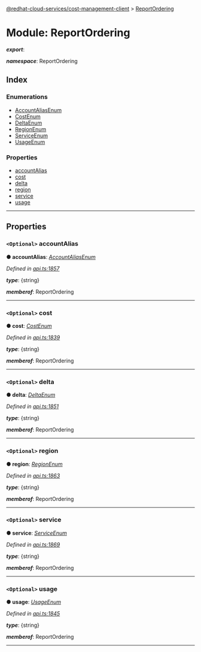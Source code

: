 [@redhat-cloud-services/cost-management-client](../README.md) > [ReportOrdering](../modules/reportordering.md)

# Module: ReportOrdering

*__export__*: 

*__namespace__*: ReportOrdering

## Index

### Enumerations

* [AccountAliasEnum](../enums/reportordering.accountaliasenum.md)
* [CostEnum](../enums/reportordering.costenum.md)
* [DeltaEnum](../enums/reportordering.deltaenum.md)
* [RegionEnum](../enums/reportordering.regionenum.md)
* [ServiceEnum](../enums/reportordering.serviceenum.md)
* [UsageEnum](../enums/reportordering.usageenum.md)

### Properties

* [accountAlias](reportordering.md#accountalias)
* [cost](reportordering.md#cost)
* [delta](reportordering.md#delta)
* [region](reportordering.md#region)
* [service](reportordering.md#service)
* [usage](reportordering.md#usage)

---

## Properties

<a id="accountalias"></a>

### `<Optional>` accountAlias

**● accountAlias**: *[AccountAliasEnum](../enums/reportordering.accountaliasenum.md)*

*Defined in [api.ts:1857](https://github.com/rvsia/javascript-clients/blob/master/packages/cost-management/api.ts#L1857)*

*__type__*: {string}

*__memberof__*: ReportOrdering

___
<a id="cost"></a>

### `<Optional>` cost

**● cost**: *[CostEnum](../enums/reportordering.costenum.md)*

*Defined in [api.ts:1839](https://github.com/rvsia/javascript-clients/blob/master/packages/cost-management/api.ts#L1839)*

*__type__*: {string}

*__memberof__*: ReportOrdering

___
<a id="delta"></a>

### `<Optional>` delta

**● delta**: *[DeltaEnum](../enums/reportordering.deltaenum.md)*

*Defined in [api.ts:1851](https://github.com/rvsia/javascript-clients/blob/master/packages/cost-management/api.ts#L1851)*

*__type__*: {string}

*__memberof__*: ReportOrdering

___
<a id="region"></a>

### `<Optional>` region

**● region**: *[RegionEnum](../enums/reportordering.regionenum.md)*

*Defined in [api.ts:1863](https://github.com/rvsia/javascript-clients/blob/master/packages/cost-management/api.ts#L1863)*

*__type__*: {string}

*__memberof__*: ReportOrdering

___
<a id="service"></a>

### `<Optional>` service

**● service**: *[ServiceEnum](../enums/reportordering.serviceenum.md)*

*Defined in [api.ts:1869](https://github.com/rvsia/javascript-clients/blob/master/packages/cost-management/api.ts#L1869)*

*__type__*: {string}

*__memberof__*: ReportOrdering

___
<a id="usage"></a>

### `<Optional>` usage

**● usage**: *[UsageEnum](../enums/reportordering.usageenum.md)*

*Defined in [api.ts:1845](https://github.com/rvsia/javascript-clients/blob/master/packages/cost-management/api.ts#L1845)*

*__type__*: {string}

*__memberof__*: ReportOrdering

___

